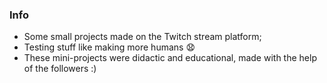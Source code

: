 ### Info
- Some small projects made on the Twitch stream platform;
- Testing stuff like making more humans 😧
- These mini-projects were didactic and educational, made with the help of the followers :)
